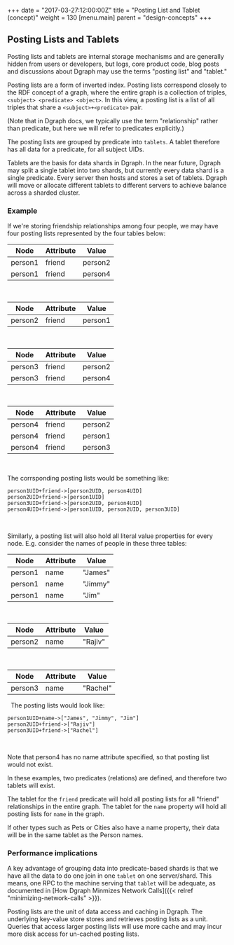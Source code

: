 +++
date = "2017-03-27:12:00:00Z"
title = "Posting List and Tablet (concept)"
weight = 130
[menu.main]
    parent = "design-concepts"
+++
## Posting Lists and Tablets
Posting lists and tablets are internal storage mechanisms and are generally hidden from users or developers, but logs, core product code, blog posts and discussions about Dgraph may use the terms "posting list" and "tablet."

Posting lists are a form of inverted index. Posting lists correspond closely to the RDF concept of a graph, where the entire graph is a collection of triples, ``<subject> <predicate> <object>``. In this view, a posting list is a list of all triples that share a ``<subject>+<predicate>`` pair.

(Note that in Dgraph docs, we typically use the term "relationship" rather than predicate, but here we will refer to predicates explicitly.) 

The posting lists are grouped by predicate into `tablets`. A tablet therefore has all data for a predicate, for all subject UIDs.

Tablets are the basis for data shards in Dgraph. In the near future, Dgraph may split a single tablet into two shards, but currently every data shard is a single predicate. Every server then hosts and stores a set of tablets. Dgraph will move or allocate different tablets to different servers to achieve balance across a sharded cluster.


### Example
If we're storing friendship relationships among four people, we may have four posting lists represented by the four tables below:

Node    | Attribute| Value
------- |----------|--------
person1 | friend   | person2
person1 | friend   | person4

&nbsp;

Node    | Attribute| Value
------- |----------|--------
person2 | friend   | person1

&nbsp;

Node    | Attribute| Value
------- |----------|--------
person3 | friend   | person2
person3 | friend   | person4

&nbsp;

Node    | Attribute| Value
------- |----------|--------
person4 | friend   | person2
person4 | friend   | person1
person4 | friend   | person3

&nbsp;

The corrsponding posting lists would be something like:

```
person1UID+friend->[person2UID, person4UID]
person2UID+friend->[person1UID]
person3UID+friend->[person2UID, person4UID]
person4UID+friend->[person1UID, person2UID, person3UID]
```
&nbsp;

Similarly, a posting list will also hold all literal value properties for every node. E.g. consider the names of people in these three tables:

Node    | Attribute| Value
------- |----------|--------
person1 | name     | "James"
person1 | name     | "Jimmy"
person1 | name     | "Jim"

&nbsp;

Node    | Attribute| Value
------- |----------|--------
person2 | name     | "Rajiv"

&nbsp;

Node    | Attribute| Value
------- |----------|--------
person3 | name     | "Rachel"

&nbsp;
The posting lists would look like:
```
person1UID+name->["James", "Jimmy", "Jim"]
person2UID+friend->["Rajiv"]
person3UID+friend->["Rachel"]
```
&nbsp;

Note that person4 has no name attribute specified, so that posting list would not exist.

In these examples, two predicates (relations) are defined, and therefore two tablets will exist.

The tablet for the `friend` predicate will hold all posting lists for all "friend" relationships in the entire graph. The tablet for the `name` property will hold all posting lists for `name` in the graph. 

If other types such as Pets or Cities also have a name property, their data will be in the same tablet as the Person names.

### Performance implications

A key advantage of grouping data into predicate-based shards is that we have all the data to do one join in one `tablet` on one server/shard. This means, one RPC to
the machine serving that `tablet` will be adequate, as documented in [How Dgraph Minmizes Network Calls]({{< relref "minimizing-network-calls" >}}).

Posting lists are the unit of data access and caching in Dgraph. The underlying key-value store stores and retrieves posting lists as a unit. Queries that access larger posting lists will use more cache and may incur more disk access for un-cached posting lists.
